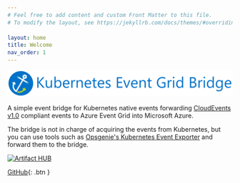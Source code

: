 ```yaml
---
# Feel free to add content and custom Front Matter to this file.
# To modify the layout, see https://jekyllrb.com/docs/themes/#overriding-theme-defaults

layout: home
title: Welcome
nav_order: 1
---
```


![Logo](./media/logo-with-name.png)

A simple event bridge for Kubernetes native events forwarding [CloudEvents v1.0](https://cloudevents.io/) compliant events to Azure Event Grid into Microsoft Azure.

The bridge is not in charge of acquiring the events from Kubernetes, but you can use tools such as [Opsgenie's Kubernetes Event Exporter](https://github.com/opsgenie/kubernetes-event-exporter) and forward them to the bridge.

[![Artifact HUB](https://img.shields.io/endpoint?url=https://artifacthub.io/badge/repository/k8s-event-grid-bridge)](https://artifacthub.io/packages/search?repo=k8s-event-grid-bridge)

[GitHub](https://github.com/tomkerkhove/k8s-event-grid-bridge){: .btn } 
<!-- [GitHub](https://github.com/tomkerkhove/k8s-event-grid-bridge){: .btn .btn-blue } -->